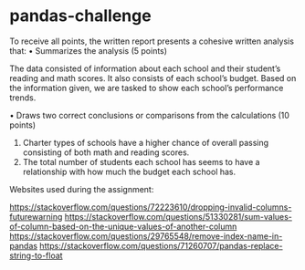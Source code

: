 # pandas-challenge

To receive all points, the written report presents a cohesive written analysis that:
•	Summarizes the analysis (5 points)

The data consisted of information about each school and their student’s reading and math scores. It also consists of each school’s budget. Based on the information given, we are tasked to show each school’s performance trends. 

•	Draws two correct conclusions or comparisons from the calculations (10 points)

1.	Charter types of schools have a higher chance of overall passing consisting of both math and reading scores. 
2.	The total number of students each school has seems to have a relationship with how much the budget each school has.



Websites used during the assignment:

https://stackoverflow.com/questions/72223610/dropping-invalid-columns-futurewarning
https://stackoverflow.com/questions/51330281/sum-values-of-column-based-on-the-unique-values-of-another-column
https://stackoverflow.com/questions/29765548/remove-index-name-in-pandas
https://stackoverflow.com/questions/71260707/pandas-replace-string-to-float
